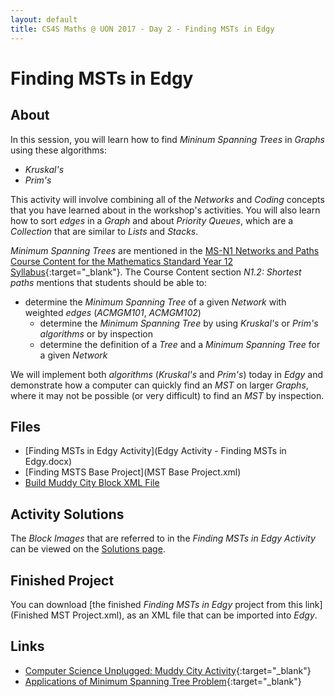 ```yaml
---
layout: default
title: CS4S Maths @ UON 2017 - Day 2 - Finding MSTs in Edgy
---
```


# Finding MSTs in Edgy

## About

In this session, you will learn how to find *Mininum Spanning Trees* in *Graphs* using these algorithms:

- *Kruskal's*
- *Prim's*

This activity will involve combining all of the *Networks* and *Coding* concepts that you have learned about in the workshop's activities.
You will also learn how to sort *edges* in a *Graph* and about *Priority Queues*, which are a *Collection* that are similar to *Lists* and *Stacks*.

*Minimum Spanning Trees* are mentioned in the [MS-N1 Networks and Paths Course Content for the Mathematics Standard Year 12 Syllabus](http://syllabus.nesa.nsw.edu.au/mathematics-standard-stage6/content/1280/){:target="_blank"}.
The Course Content section *N1.2: Shortest paths* mentions that students should be able to:

- determine the *Minimum Spanning Tree* of a given *Network* with weighted *edges* (*ACMGM101*, *ACMGM102*)
	- determine the *Minimum Spanning Tree* by using *Kruskal's* or *Prim's algorithms* or by inspection
	- determine the definition of a *Tree* and a *Minimum Spanning Tree* for a given *Network*

We will implement both *algorithms* (*Kruskal's* and *Prim's*) today in *Edgy* and demonstrate how a computer can quickly find an *MST* on larger *Graphs*, where it may not be possible (or very difficult) to find an *MST* by inspection.

## Files

<!-- - [Finding MSTs in Edgy Presentation]() -->
- [Finding MSTs in Edgy Activity](Edgy Activity - Finding MSTs in Edgy.docx)
- [Finding MSTS Base Project](MST Base Project.xml)
- [Build Muddy City Block XML File](muddy_city.xml)

## Activity Solutions

The *Block Images* that are referred to in the *Finding MSTs in Edgy Activity* can be viewed on the [Solutions page](solutions).

## Finished Project

You can download [the finished *Finding MSTs in Edgy* project from this link](Finished MST Project.xml), as an XML file that can be imported into *Edgy*.

## Links

- [Computer Science Unplugged: Muddy City Activity](http://csunplugged.org/minimal-spanning-trees/){:target="_blank"}
- [Applications of Minimum Spanning Tree Problem](http://www.geeksforgeeks.org/applications-of-minimum-spanning-tree/){:target="_blank"}